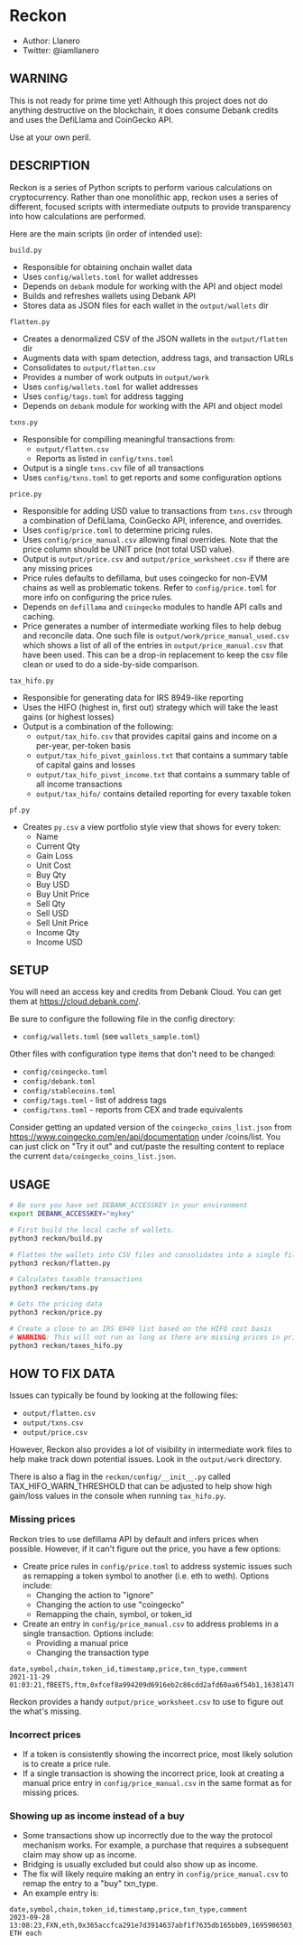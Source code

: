 # Reckon

- Author: Llanero
- Twitter: @iamllanero

## WARNING

This is not ready for prime time yet! Although this project does not do
anything destructive on the blockchain, it does consume Debank credits and
uses the DefiLlama and CoinGecko API.

Use at your own peril.

## DESCRIPTION

Reckon is a series of Python scripts to perform various calculations on
cryptocurrency. Rather than one monolithic app, reckon uses a series of
different, focused scripts with intermediate outputs to provide transparency
into how calculations are performed.

Here are the main scripts (in order of intended use):

`build.py`

- Responsible for obtaining onchain wallet data
- Uses `config/wallets.toml` for wallet addresses
- Depends on `debank` module for working with the API and object model
- Builds and refreshes wallets using Debank API
- Stores data as JSON files for each wallet in the `output/wallets` dir

`flatten.py`

- Creates a denormalized CSV of the JSON wallets in the `output/flatten` dir
- Augments data with spam detection, address tags, and transaction URLs
- Consolidates to `output/flatten.csv`
- Provides a number of work outputs in `output/work`
- Uses `config/wallets.toml` for wallet addresses
- Uses `config/tags.toml` for address tagging
- Depends on `debank` module for working with the API and object model

`txns.py`

- Responsible for compilling meaningful transactions from:
  - `output/flatten.csv`
  - Reports as listed in `config/txns.toml`
- Output is a single `txns.csv` file of all transactions
- Uses `config/txns.toml` to get reports and some configuration options

`price.py`

- Responsible for adding USD value to transactions from `txns.csv` through a
  combination of DefiLlama, CoinGecko API, inference, and overrides.
- Uses `config/price.toml` to determine pricing rules.
- Uses `config/price_manual.csv` allowing final overrides. Note that the price
  column should be UNIT price (not total USD value).
- Output is `output/price.csv` and `output/price_worksheet.csv` if there are
  any missing prices
- Price rules defaults to defillama, but uses coingecko for non-EVM chains
  as well as problematic tokens. Refer to `config/price.toml` for more info
  on configuring the price rules.
- Depends on `defillama` and `coingecko` modules to handle API calls and
  caching.
- Price generates a number of intermediate working files to help debug and
  reconcile data. One such file is `output/work/price_manual_used.csv` which
  shows a list of all of the entries in `output/price_manual.csv` that have
  been used. This can be a drop-in replacement to keep the csv file clean or
  used to do a side-by-side comparison.

`tax_hifo.py`

- Responsible for generating data for IRS 8949-like reporting
- Uses the HIFO (highest in, first out) strategy which will take the least
  gains (or highest losses)
- Output is a combination of the following:
  - `output/tax_hifo.csv` that provides capital gains and income on a per-year,
    per-token basis
  - `output/tax_hifo_pivot_gainloss.txt` that contains a summary table of
    capital gains and losses
  - `output/tax_hifo_pivot_income.txt` that contains a summary table of
    all income transactions
  - `output/tax_hifo/` contains detailed reporting for every taxable token

`pf.py`

- Creates `py.csv` a view portfolio style view that shows for every token:
  - Name
  - Current Qty
  - Gain Loss
  - Unit Cost
  - Buy Qty
  - Buy USD
  - Buy Unit Price
  - Sell Qty
  - Sell USD
  - Sell Unit Price
  - Income Qty
  - Income USD
  

## SETUP

You will need an access key and credits from Debank Cloud. You can get them
at <https://cloud.debank.com/>.

Be sure to configure the following file in the config directory:

- `config/wallets.toml` (see `wallets_sample.toml`)

Other files with configuration type items that don't need to be changed:

- `config/coingecko.toml`
- `config/debank.toml`
- `config/stablecoins.toml`
- `config/tags.toml` - list of address tags
- `config/txns.toml` - reports from CEX and trade equivalents

Consider getting an updated version of the `coingecko_coins_list.json` from
<https://www.coingecko.com/en/api/documentation> under /coins/list. You can just
click on "Try it out" and cut/paste the resulting content to replace the current
`data/coingecko_coins_list.json`.

## USAGE

```sh
# Be sure you have set DEBANK_ACCESSKEY in your environment
export DEBANK_ACCESSKEY="mykey"

# First build the local cache of wallets.
python3 reckon/build.py

# Flatten the wallets into CSV files and consolidates into a single file.
python3 reckon/flatten.py

# Calculates taxable transactions
python3 reckon/txns.py

# Gets the pricing data
python3 reckon/price.py

# Create a close to an IRS 8949 list based on the HIFO cost basis
# WARNING: This will not run as long as there are missing prices in price.csv
python3 reckon/taxes_hifo.py
```

## HOW TO FIX DATA

Issues can typically be found by looking at the following files:

- `output/flatten.csv`
- `output/txns.csv`
- `output/price.csv`

However, Reckon also provides a lot of visibility in intermediate work files to
help make track down potential issues. Look in the `output/work` directory.

There is also a flag in the `reckon/config/__init__.py` called
TAX_HIFO_WARN_THRESHOLD that can be adjusted to help show high gain/loss values
in the console when running `tax_hifo.py`.

### Missing prices

Reckon tries to use defillama API by default and infers prices when possible.
However, if it can't figure out the price, you have a few options:

- Create price rules in `config/price.toml` to address systemic issues such as
  remapping a token symbol to another (i.e. eth to weth). Options include:
  - Changing the action to "ignore"
  - Changing the action to use "coingecko"
  - Remapping the chain, symbol, or token_id
- Create an entry in `config/price_manual.csv` to address problems in a single
  transaction. Options include:
  - Providing a manual price
  - Changing the transaction type

```csv
date,symbol,chain,token_id,timestamp,price,txn_type,comment
2021-11-29 01:03:21,fBEETS,ftm,0xfcef8a994209d6916eb2c86cdd2afd60aa6f54b1,1638147801,0.54,,debank
```

Reckon provides a handy `output/price_worksheet.csv` to use to figure out the
what's missing.

### Incorrect prices

- If a token is consistently showing the incorrect price, most likely solution
  is to create a price rule.
- If a single transaction is showing the incorrect price, look at creating a
  manual price entry in `config/price_manual.csv` in the same format as for
  missing prices.

### Showing up as income instead of a buy

- Some transactions show up incorrectly due to the way the protocol mechanism
  works. For example, a purchase that requires a subsequent claim may show up
  as income.
- Bridging is usually excluded but could also show up as income.
- The fix will likely require making an entry in `config/price_manual.csv` to
  remap the entry to a "buy" txn_type.
- An example entry is:

```csv
date,symbol,chain,token_id,timestamp,price,txn_type,comment
2023-09-28 13:08:23,FXN,eth,0x365accfca291e7d3914637abf1f7635db165bb09,1695906503,9.30,buy,0.005626406602 ETH each
```
